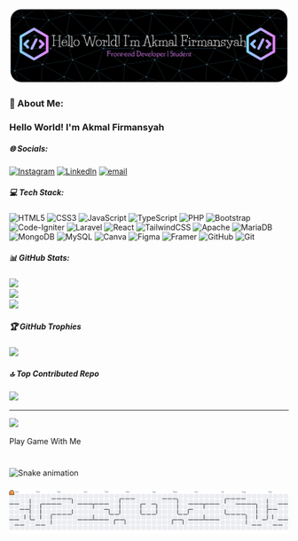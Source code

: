 ![Akmal Firmansyah](img/github-header-banner.png)

### 💫 About Me:
### Hello World! I'm Akmal Firmansyah


##### 🌐 Socials:
[![Instagram](https://img.shields.io/badge/Instagram-%23E4405F.svg?logo=Instagram&logoColor=white)](https://instagram.com/https://www.instagram.com/frmnsyhakml_) [![LinkedIn](https://img.shields.io/badge/LinkedIn-%230077B5.svg?logo=linkedin&logoColor=white)](https://www.linkedin.com/in/akmal-firmansyah-0a6605387) [![email](https://img.shields.io/badge/Email-D14836?logo=gmail&logoColor=white)](mailto:firmansyahakmal289@gmail.com) 

##### 💻 Tech Stack:
![HTML5](https://img.shields.io/badge/html5-%23E34F26.svg?style=for-the-badge&logo=html5&logoColor=white) ![CSS3](https://img.shields.io/badge/css3-%231572B6.svg?style=for-the-badge&logo=css3&logoColor=white) ![JavaScript](https://img.shields.io/badge/javascript-%23323330.svg?style=for-the-badge&logo=javascript&logoColor=%23F7DF1E) ![TypeScript](https://img.shields.io/badge/typescript-%23007ACC.svg?style=for-the-badge&logo=typescript&logoColor=white) ![PHP](https://img.shields.io/badge/php-%23777BB4.svg?style=for-the-badge&logo=php&logoColor=white) ![Bootstrap](https://img.shields.io/badge/bootstrap-%238511FA.svg?style=for-the-badge&logo=bootstrap&logoColor=white) ![Code-Igniter](https://img.shields.io/badge/CodeIgniter-%23EF4223.svg?style=for-the-badge&logo=codeIgniter&logoColor=white) ![Laravel](https://img.shields.io/badge/laravel-%23FF2D20.svg?style=for-the-badge&logo=laravel&logoColor=white) ![React](https://img.shields.io/badge/react-%2320232a.svg?style=for-the-badge&logo=react&logoColor=%2361DAFB) ![TailwindCSS](https://img.shields.io/badge/tailwindcss-%2338B2AC.svg?style=for-the-badge&logo=tailwind-css&logoColor=white) ![Apache](https://img.shields.io/badge/apache-%23D42029.svg?style=for-the-badge&logo=apache&logoColor=white) ![MariaDB](https://img.shields.io/badge/MariaDB-003545?style=for-the-badge&logo=mariadb&logoColor=white) ![MongoDB](https://img.shields.io/badge/MongoDB-%234ea94b.svg?style=for-the-badge&logo=mongodb&logoColor=white) ![MySQL](https://img.shields.io/badge/mysql-4479A1.svg?style=for-the-badge&logo=mysql&logoColor=white) ![Canva](https://img.shields.io/badge/Canva-%2300C4CC.svg?style=for-the-badge&logo=Canva&logoColor=white) ![Figma](https://img.shields.io/badge/figma-%23F24E1E.svg?style=for-the-badge&logo=figma&logoColor=white) ![Framer](https://img.shields.io/badge/Framer-black?style=for-the-badge&logo=framer&logoColor=blue) ![GitHub](https://img.shields.io/badge/github-%23121011.svg?style=for-the-badge&logo=github&logoColor=white) ![Git](https://img.shields.io/badge/git-%23F05033.svg?style=for-the-badge&logo=git&logoColor=white)
##### 📊 GitHub Stats:
![](https://github-readme-stats.vercel.app/api?username=AkmalFirmansyah-30&theme=tokyonight&hide_border=false&include_all_commits=false&count_private=false)<br/>
![](https://nirzak-streak-stats.vercel.app/?user=AkmalFirmansyah-30&theme=tokyonight&hide_border=false)<br/>
![](https://github-readme-stats.vercel.app/api/top-langs/?username=AkmalFirmansyah-30&theme=tokyonight&hide_border=false&include_all_commits=false&count_private=false&layout=compact)

##### 🏆 GitHub Trophies
![](https://github-profile-trophy.vercel.app/?username=AkmalFirmansyah-30&theme=radical&no-frame=false&no-bg=true&margin-w=4)

##### 🔝 Top Contributed Repo
![](https://github-contributor-stats.vercel.app/api?username=AkmalFirmansyah-30&limit=5&theme=dark&combine_all_yearly_contributions=true)

---
[![](https://visitcount.itsvg.in/api?id=AkmalFirmansyah-30&icon=0&color=0)](https://visitcount.itsvg.in)


<p align="left">Play Game With Me</p>

###

<br clear="both">

<img src="https://raw.githubusercontent.com/AkmalFirmansyah-30/AkmalFirmansyah-30/output/snake.svg" alt="Snake animation" />

###

<picture>
  <source media="(prefers-color-scheme: dark)" srcset="https://raw.githubusercontent.com/AkmalFirmansyah-30/AkmalFirmansyah-30/output/pacman-contribution-graph-dark.svg">
  <source media="(prefers-color-scheme: light)" srcset="https://raw.githubusercontent.com/AkmalFirmansyah-30/AkmalFirmansyah-30/output/pacman-contribution-graph.svg">
  <img alt="pacman contribution graph" src="https://raw.githubusercontent.com/AkmalFirmansyah-30/AkmalFirmansyah-30/output/pacman-contribution-graph.svg">
</picture>

###

<!-- Proudly created with GPRM ( https://gprm.itsvg.in ) -->
